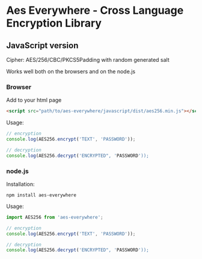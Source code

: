 # Aes Everywhere - Cross Language Encryption Library

## JavaScript version

Cipher: AES/256/CBC/PKCS5Padding with random generated salt

Works well both on the browsers and on the node.js

### Browser

Add to your html page
```html
<script src="path/to/aes-everywhere/javascript/dist/aes256.min.js"></script>
```

Usage:
```js
// encryption
console.log(AES256.encrypt('TEXT', 'PASSWORD'));

// decryption
console.log(AES256.decrypt('ENCRYPTED", 'PASSWORD'));
```


### node.js

Installation:
```
npm install aes-everywhere
```

Usage:
```js
import AES256 from 'aes-everywhere';

// encryption
console.log(AES256.encrypt('TEXT', 'PASSWORD'));

// decryption
console.log(AES256.decrypt('ENCRYPTED", 'PASSWORD'));

```
